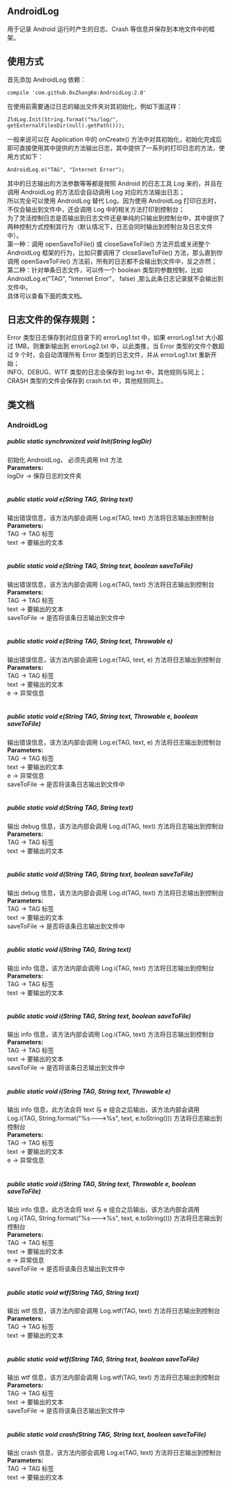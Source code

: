 ## AndroidLog</br>
用于记录 Android 运行时产生的日志、Crash 等信息并保存到本地文件中的框架。</br>
## 使用方式</br>
首先添加 AndroidLog 依赖：</br>
```
compile 'com.github.0xZhangKe:AndroidLog:2.0'
```
在使用前需要通过日志的输出文件夹对其初始化，例如下面这样：</br>
```
ZldLog.Init(String.format("%s/log/", getExternalFilesDir(null).getPath()));
```
一般来说可以在 Application 中的 onCreate() 方法中对其初始化，初始化完成后即可直接使用其中提供的方法输出日志，其中提供了一系列的打印日志的方法，使用方式如下：</br>
```
AndroidLog.e("TAG", "Internet Error");
```
其中的日志输出的方法参数等等都是按照 Android 的日志工具 Log 来的，并且在调用 AndroidLog 的方法后会自动调用 Log 对应的方法输出日志；</br>
所以完全可以使用 AndroidLog 替代 Log，因为使用 AndroidLog 打印日志时，不仅会输出到文件中，还会调用 Log 中的相关方法打印到控制台；</br>
为了灵活控制日志是否输出到日志文件还是单纯的只输出到控制台中，其中提供了两种控制方式控制其行为（默认情况下，日志会同时输出到控制台及日志文件中）。</br>
第一种：调用 openSaveToFile() 或 closeSaveToFile() 方法开启或关闭整个 AndroidLog 框架的行为，比如只要调用了 closeSaveToFile() 方法，那么直到你调用 openSaveToFile() 方法前，所有的日志都不会输出到文件中，反之亦然；</br>
第二种：针对单条日志文件，可以传一个 boolean 类型的参数控制，比如 AndroidLog.e("TAG", "Internet Error"， false) ,那么此条日志记录就不会输出到文件中。</br>
具体可以查看下面的类文档。</br>
## 日志文件的保存规则：</br>
Error 类型日志保存到对应目录下的 errorLog1.txt 中，如果 errorLog1.txt 大小超过 1MB，则重新输出到 errorLog2.txt 中，以此类推，当 Error 类型的文件个数超过 9 个时，会自动清理所有 Error 类型的日志文件，并从 errorLog1.txt 重新开始；</br>
INFO、DEBUG、WTF 类型的日志会保存到 log.txt 中，其他规则与同上；</br>
CRASH 类型的文件会保存到 crash.txt 中，其他规则同上。</br>
## 类文档</br>
### AndroidLog</br>

##### public static synchronized void Init(String logDir)<br>
初始化 AndroidLog， 必须先调用 Init 方法<br>
**Parameters:**<br>
logDir -> 保存日志的文件夹</br>
</br>
##### public static void e(String TAG, String text)<br>
输出错误信息，该方法内部会调用 Log.e(TAG, text) 方法将日志输出到控制台<br>
**Parameters:**<br>
TAG -> TAG 标签<br>
text -> 要输出的文本<br>
</br>
##### public static void e(String TAG, String text, boolean saveToFile)<br>
输出错误信息，该方法内部会调用 Log.e(TAG, text) 方法将日志输出到控制台<br>
**Parameters:**<br>
TAG -> TAG 标签<br>
text -> 要输出的文本<br>
saveToFile -> 是否将该条日志输出到文件中<br>
</br>
##### public static void e(String TAG, String text, Throwable e)<br>
输出错误信息，该方法内部会调用 Log.e(TAG, text, e) 方法将日志输出到控制台<br>
**Parameters:**<br>
TAG -> TAG 标签<br>
text -> 要输出的文本<br>
e -> 异常信息<br>
</br>
##### public static void e(String TAG, String text, Throwable e, boolean saveToFile)<br>
输出错误信息，该方法内部会调用 Log.e(TAG, text, e) 方法将日志输出到控制台<br>
**Parameters:**<br>
TAG -> TAG 标签<br>
text -> 要输出的文本<br>
e -> 异常信息<br>
saveToFile -> 是否将该条日志输出到文件中<br>
</br>
##### public static void d(String TAG, String text)<br>
输出 debug 信息，该方法内部会调用 Log.d(TAG, text) 方法将日志输出到控制台<br>
**Parameters:**<br>
TAG -> TAG 标签<br>
text -> 要输出的文本<br>
</br>
##### public static void d(String TAG, String text, boolean saveToFile)<br>
输出 debug 信息，该方法内部会调用 Log.d(TAG, text) 方法将日志输出到控制台<br>
**Parameters:**<br>
TAG -> TAG 标签<br>
text -> 要输出的文本<br>
saveToFile -> 是否将该条日志输出到文件中<br>
</br>
##### public static void i(String TAG, String text)<br>
输出 info 信息，该方法内部会调用 Log.i(TAG, text) 方法将日志输出到控制台<br>
**Parameters:**<br>
TAG -> TAG 标签<br>
text -> 要输出的文本<br>
</br>
##### public static void i(String TAG, String text, boolean saveToFile)<br>
输出 info 信息，该方法内部会调用 Log.i(TAG, text) 方法将日志输出到控制台<br>
**Parameters:**<br>
TAG -> TAG 标签<br>
text -> 要输出的文本<br>
saveToFile -> 是否将该条日志输出到文件中<br>
</br>
##### public static void i(String TAG, String text, Throwable e)<br>
输出 info 信息，此方法会将 text 与 e 组合之后输出，该方法内部会调用 Log.i(TAG, String.format("%s--->%s", text, e.toString())) 方法将日志输出到控制台<br>
**Parameters:**<br>
TAG -> TAG 标签<br>
text -> 要输出的文本<br>
e -> 异常信息<br>
</br>
##### public static void i(String TAG, String text, Throwable e, boolean saveToFile)<br>
输出 info 信息，此方法会将 text 与 e 组合之后输出，该方法内部会调用 Log.i(TAG, String.format("%s--->%s", text, e.toString())) 方法将日志输出到控制台<br>
**Parameters:**<br>
TAG -> TAG 标签<br>
text -> 要输出的文本<br>
e -> 异常信息<br>
saveToFile -> 是否将该条日志输出到文件中<br>
</br>
##### public static void wtf(String TAG, String text)<br>
输出 wtf 信息，该方法内部会调用 Log.wtf(TAG, text) 方法将日志输出到控制台<br>
**Parameters:**<br>
TAG -> TAG 标签<br>
text -> 要输出的文本<br>
</br>
##### public static void wtf(String TAG, String text, boolean saveToFile)<br>
输出 wtf 信息，该方法内部会调用 Log.wtf(TAG, text) 方法将日志输出到控制台<br>
**Parameters:**<br>
TAG -> TAG 标签<br>
text -> 要输出的文本<br>
saveToFile -> 是否将该条日志输出到文件中<br>
</br>
##### public static void crash(String TAG, String text, boolean saveToFile)<br>
输出 crash 信息，该方法内部会调用 Log.e(TAG, text) 方法将日志输出到控制台<br>
**Parameters:**<br>
TAG -> TAG 标签<br>
text -> 要输出的文本<br>
</br>
